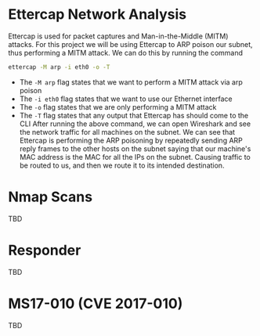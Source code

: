 # Ettercap Network Analysis
Ettercap is used for packet captures and Man-in-the-Middle (MITM) attacks.
For this project we will be using Ettercap to ARP poison our subnet, thus
performing a MITM attack. We can do this by running the command
```bash
ettercap -M arp -i eth0 -o -T
```
 - The `-M arp` flag states that we want to perform a MITM attack via arp poison
 - The `-i eth0` flag states that we want to use our Ethernet interface
 - The `-o` flag states that we are only performing a MITM attack
 - The `-T` flag states that any output that Ettercap has should come to the CLI
After running the above command, we can open Wireshark and see the network
traffic for all machines on the subnet. We can see that Ettercap is performing
the ARP poisoning by repeatedly sending ARP reply frames to the other hosts
on the subnet saying that our machine's MAC address is the MAC for all the
IPs on the subnet. Causing traffic to be routed to us, and then we route it
to its intended destination.

# Nmap Scans
TBD

# Responder
TBD

# MS17-010 (CVE 2017-010)
TBD